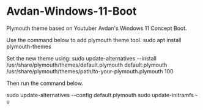 # Avdan-Windows-11-Boot
Plymouth theme based on Youtuber Avdan's Windows 11 Concept Boot.

Use the command below to add plymouth theme tool. 
sudo apt install plymouth-themes

Set the new theme using:
sudo update-alternatives --install /usr/share/plymouth/themes/default.plymouth default.plymouth /usr/share/plymouth/themes/path/to-your-plymouth.plymouth 100

Then run the command below.

sudo update-alternatives --config default.plymouth
sudo update-initramfs -u
